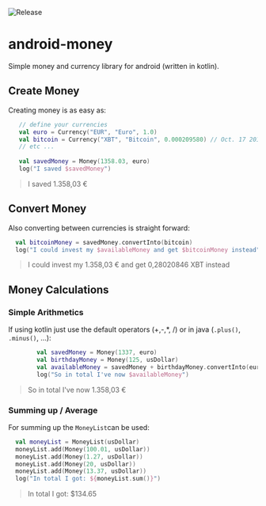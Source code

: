 ![Release](https://jitpack.io/v/tobiasschuerg/android-money.svg)
# android-money

Simple money and currency library for android (written in kotlin).

## Create Money
Creating money is as easy as:
```kotlin
   // define your currencies
   val euro = Currency("EUR", "Euro", 1.0)
   val bitcoin = Currency("XBT", "Bitcoin", 0.000209580) // Oct. 17 2017, 21:00
   // etc ...
   
   val savedMoney = Money(1358.03, euro)
   log("I saved $savedMoney")
```
> I saved 1.358,03 €



## Convert Money
Also converting between currencies is straight forward:
```kotlin
  val bitcoinMoney = savedMoney.convertInto(bitcoin)
  log("I could invest my $availableMoney and get $bitcoinMoney instead")
```
> I could invest my 1.358,03 € and get 0,28020846 XBT instead



## Money Calculations

### Simple Arithmetics
If using kotlin just use the default operators (+,-,*, /) or in java (`.plus()`, `.minus()`, ...):
```kotlin
        val savedMoney = Money(1337, euro)
        val birthdayMoney = Money(125, usDollar)
        val availableMoney = savedMoney + birthdayMoney.convertInto(euro)
        log("So in total I've now $availableMoney")
```
> So in total I've now 1.358,03 €

### Summing up / Average
For summing up the `MoneyList`can be used:
```kotlin
  val moneyList = MoneyList(usDollar)
  moneyList.add(Money(100.01, usDollar))
  moneyList.add(Money(1.27, usDollar))
  moneyList.add(Money(20, usDollar))
  moneyList.add(Money(13.37, usDollar))
  log("In total I got: ${moneyList.sum()}")
```
>  In total I got: $134.65


